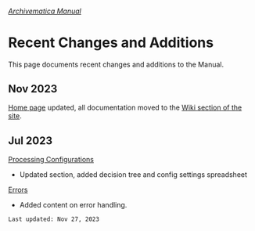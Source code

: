 ###### [Archivematica Manual](README.md)

# Recent Changes and Additions
This page documents recent changes and additions to the Manual.

## Nov 2023
[Home page](README.md) updated, all documentation moved to the [Wiki section of the site](https://github.com/SFU-Archives/archivematica-manual/wiki).

## Jul 2023
[Processing Configurations](processing-configurations/overview.md)
- Updated section, added decision tree and config settings spreadsheet

[Errors](ingest-guidelines/errors.md)
- Added content on error handling.

```
Last updated: Nov 27, 2023
```
